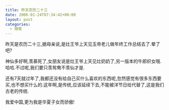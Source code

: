 ```yaml
---
title: 昨天农历二十三
date: 2006-01-24T07:34:42+00:00
layout: post
categories:
  - 随笔
---
```


昨天是农历二十三,据母亲说,是灶王爷上天见玉帝老儿做年终工作总结去了.晕了吧?

神仙多好啊,羡慕死了,女朋友说是灶王爷上天见灶奶奶了,另一版本的牛郎织女哦.哈哈.不过呢,我们要只羡鸳鸯不羡仙才是.

还有7天就过年了,我都还没有给自己买什么喜欢的东西呢,忽然感觉有很多东西要买,也不想买什么的.这年啊,是传统,应该延续下去,不能被洋节日给代替了,这是我们古老的传统.

我爱中国,更为我是华夏子女而骄傲!